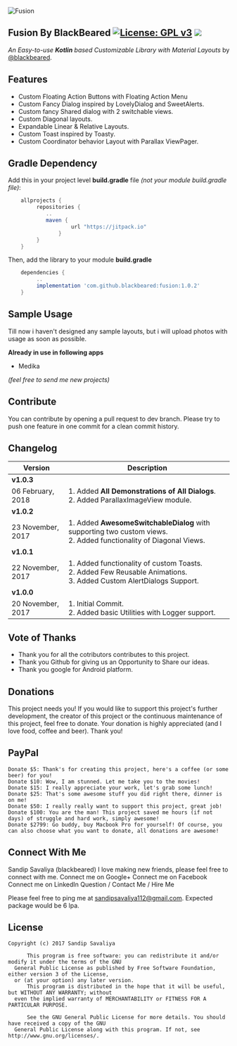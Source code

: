 ![Fusion](https://github.com/blackbeared/fusion/blob/master/logo.png)

## Fusion By BlackBeared  [![License: GPL v3](https://img.shields.io/badge/License-GPL%20v3-blue.svg)](https://www.gnu.org/licenses/gpl-3.0) [![](https://jitpack.io/v/blackbeared/fusion.svg)](https://jitpack.io/#blackbeared/fusion)

_An Easy-to-use **Kotlin** based Customizable Library with Material Layouts_ by [@blackbeared](http://www.linkedin.com/er-sandip-savaliya).

## Features
* Custom Floating Action Buttons with Floating Action Menu
* Custom Fancy Dialog inspired by LovelyDialog and SweetAlerts.
* Custom fancy Shared dialog with 2 switchable views.
* Custom Diagonal layouts.
* Expandable Linear & Relative Layouts.
* Custom Toast inspired by Toasty.
* Custom Coordinator behavior Layout with Parallax ViewPager.


## Gradle Dependency
Add this in your project level **build.gradle** file _(not your module build.gradle file)_:

```gradle
    allprojects {
	     repositories {
		    ..
		    maven { 
                    url "https://jitpack.io" 
                }
	     }
    }
```

Then, add the library to your module **build.gradle**

```gradle
    dependencies {
         ..
         implementation 'com.github.blackbeared:fusion:1.0.2'
    }
```

## Sample Usage
Till now i haven't designed any sample layouts, but i will upload photos with usage as soon as possible.

**Already in use in following apps**

- Medika

*(feel free to send me new projects)*


##  Contribute
You can contribute by opening a pull request to dev branch. Please try to push one feature in one commit for a clean commit history.


## Changelog
Version | Description
-----------|------------------
**v1.0.3** |  
06 February, 2018 |  1. Added **All Demonstrations of All Dialogs**. <br/>2. Added ParallaxImageView module.
**v1.0.2** |  
23 November, 2017 |  1. Added **AwesomeSwitchableDialog** with supporting two custom views. <br/>2. Added functionality of Diagonal Views.
**v1.0.1** |  
 22 November, 2017 | 1. Added functionality of custom Toasts.  <br/>2. Added Few Reusable Animations. <br/>3. Added Custom AlertDialogs Support.
**v1.0.0** |  
20 November, 2017 | 1. Initial Commit. <br/>2. Added basic Utilities with Logger support.


## Vote of Thanks


* Thank you for all the cotributors contributes to this project.
* Thank you Github for giving us an Opportunity to Share our ideas.
* Thank you google for Android platform.

## Donations

This project needs you! If you would like to support this project's further development, the creator of this project or the continuous maintenance of this project, feel free to donate. Your donation is highly appreciated (and I love food, coffee and beer). Thank you!

## PayPal

    Donate $5: Thank's for creating this project, here's a coffee (or some beer) for you!
    Donate $10: Wow, I am stunned. Let me take you to the movies!
    Donate $15: I really appreciate your work, let's grab some lunch!
    Donate $25: That's some awesome stuff you did right there, dinner is on me!
    Donate $50: I really really want to support this project, great job!
    Donate $100: You are the man! This project saved me hours (if not days) of struggle and hard work, simply awesome!
    Donate $2799: Go buddy, buy Macbook Pro for yourself! Of course, you can also choose what you want to donate, all donations are awesome!

## Connect With Me

Sandip Savaliya (blackbeared) I love making new friends, please feel free to connect with me.
Connect me on Google+ Connect me on Facebook Connect me on LinkedIn
Question / Contact Me / Hire Me

Please feel free to ping me at sandipsavaliya112@gmail.com. Expected package would be 6 lpa.



## License
    Copyright (c) 2017 Sandip Savaliya

          This program is free software: you can redistribute it and/or modify it under the terms of the GNU 
	  General Public License as published by Free Software Foundation, either version 3 of the License, 
	  or (at your option) any later version. 
          This program is distributed in the hope that it will be useful, but WITHOUT ANY WARRANTY; without 
	  even the implied warranty of MERCHANTABILITY or FITNESS FOR A PARTICULAR PURPOSE.
    
          See the GNU General Public License for more details. You should have received a copy of the GNU 
	  General Public License along with this program. If not, see http://www.gnu.org/licenses/.

